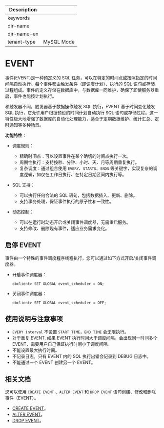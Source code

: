 | Description   |                 |
|---------------|-----------------|
| keywords      |                 |
| dir-name      |                 |
| dir-name-en   |                 |
| tenant-type   | MySQL Mode      |

# EVENT

事件(EVENT)是一种预定义的 SQL 任务，可以在特定的时间点或按照指定的时间间隔自动执行。每个事件都由触发条件（即调度计划）、执行的 SQL 语句或存储过程组成。事件的定义存储在数据库中，与数据库一同维护，确保了即使服务器重启，事件也能按计划执行。

和触发器不同，触发器基于数据操作触发 SQL 执行，EVENT 基于时间变化触发 SQL 执行，它允许用户根据预设的时间计划自动执行 SQL 语句或存储过程。这一特性极大地增强了数据库的自动化处理能力，适合于定期数据维护、统计汇总、定时通知等多种场景。

**功能特性**：

* 调度规则：

  * 精确时间点：可以设置事件在某个确切的时间点执行一次。
  * 周期性执行：支持按秒、分钟、小时、天、月等周期重复执行。
  * 复杂调度：通过组合使用 `EVERY`、`STARTS`、`ENDS` 等关键字，实现复杂的调度逻辑，如仅在工作日执行、在特定日期区间内执行等。

* SQL 支持：

  * 可以执行任何合法的 SQL 语句，包括数据插入、更新、删除。
  * 支持事务处理，保证事件执行的原子性和一致性。

* 动态控制：

  * 可以在运行时动态开启或关闭事件调度器，无需重启服务。
  * 支持修改、删除现有事件，适应业务需求变化。

## 启停 EVENT

事件由一个特殊的事件调度程序线程执行，您可以通过如下方式开启/关闭事件调度器。

* 开启事件调度器：

    ```shell
    obclient> SET GLOBAL event_scheduler = ON;
    ```

* 关闭事件调度器：

    ```shell
    obclient> SET GLOBAL event_scheduler = OFF;
    ```

## 使用说明与注意事项

* `EVERY interval` 不设置 `START TIME`，`END TIME` 会无限执行。
* 对于重复 EVENT, 如果 EVENT 执行时间大于调度间隔，会出现同一时间多个 EVENT，需要用户自己保证执行时间小于调度间隔。
* 不能设置最大执行时间。
* 不记录日志，只有 EVENT 内的 SQL 执行出错会记录到 DEBUG 日志中。
* 不能通过一个 EVENT 创建另一个 EVENT。

## 相关文档

您可以使用 `CREATE EVENT` 、`ALTER EVENT` 和 `DROP EVENT` 语句创建、修改和删除事件（EVENT）。

* [CREATE EVENT](../../../../../700.reference/500.sql-reference/100.sql-syntax/200.common-tenant-of-mysql-mode/600.sql-statement-of-mysql-mode/2950.create-event-of-mysql-mode.md)。
* [ALTER EVENT](../../../../../700.reference/500.sql-reference/100.sql-syntax/200.common-tenant-of-mysql-mode/600.sql-statement-of-mysql-mode/1950.alter-event-of-mysql-mode.md)。
* [DROP EVENT](../../../../../700.reference/500.sql-reference/100.sql-syntax/200.common-tenant-of-mysql-mode/600.sql-statement-of-mysql-mode/3450.drop-event-of-mysql-mode.md)。
